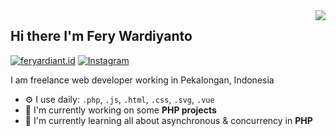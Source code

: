 <img align="right" src="https://github-readme-stats.vercel.app/api?username=feryardiant&show_icons=true"> 

## Hi there I'm Fery Wardiyanto

[![feryardiant.id](https://img.shields.io/static/v1?label=feryardiant.id&message=%20&color=yellow&logo=&style=flat-square&logoColor=white)](https://www.feryardiant.id)
[![Instagram](https://img.shields.io/static/v1?label=Instagram&message=%20&color=orange&logo=Instagram&style=flat-square&logoColor=white)](https://www.instagram.com/feryardiant/)

I am freelance web developer working in Pekalongan, Indonesia

- ⚙️ I use daily: `.php`, `.js`, `.html`, `.css`, `.svg`, `.vue`
- 🏢 I'm currently working on some **PHP projects**
- 🌱 I'm currently learning all about asynchronous & concurrency in **PHP**
